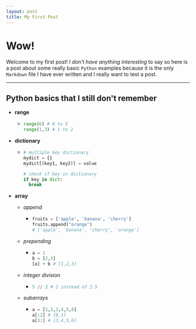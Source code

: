 ```yaml
---
layout: post
title: My First Post
---
```


# Wow! 

Welcome to my first post! *I don't have anything interesting* to say so here is a post about some really basic `Python` examples because it is the only `Markdown` file I have ever written and I really want to test a post. 

***

## Python basics that I still don't remember

- **range**

  - ```python
    range(6) # 0 to 5
    range(1,3) # 1 to 2
    ```

- **dictionary**

  - ```python
    # multiple key dictionary
    mydict = {}
    mydict[(key1, key2)] = value 
    
    # check if key in dictionary
    if key in dict:
      break
    ```

- **array**

  - *append*

    - ```python
      fruits = ['apple', 'banana', 'cherry']
      fruits.append("orange") 
      # ['apple', 'banana', 'cherry', 'orange']
      ```

  - *prepending*

    - ```python
      a = 1
      b = [2,3]
      [a] + b # [1,2,3]
      ```

  - *integer division*

    - ```python
      5 // 2 # 2 instead of 2.5
      ```

  - *subarrays*

    - ```python
      a = [1,2,3,4,5,6]
      a[:2] # [0,1]
      a[3:] # [3,4,5,6]
      ```


